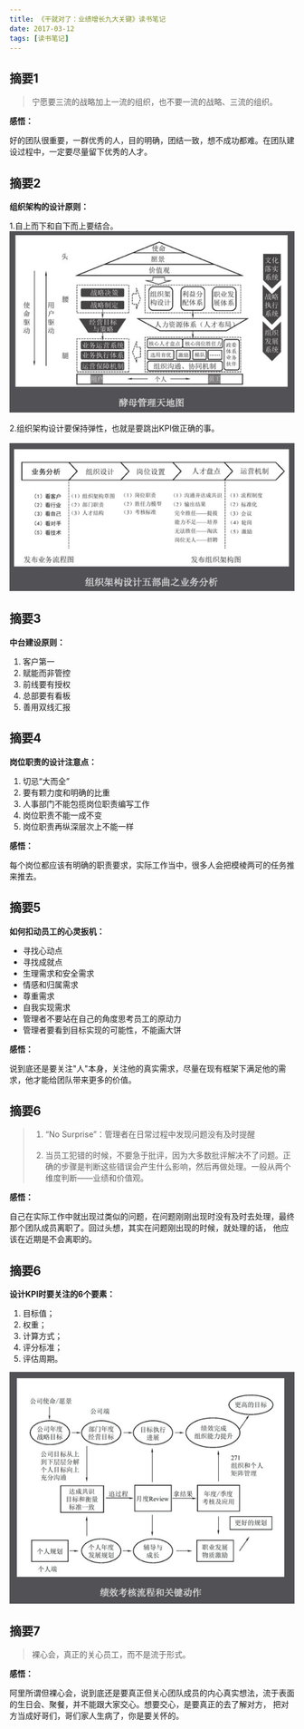 ```yaml
---
title: 《干就对了：业绩增长九大关键》读书笔记
date: 2017-03-12 
tags: [读书笔记]
---
```


## 摘要1

> 宁愿要三流的战略加上一流的组织，也不要一流的战略、三流的组织。
 
**感悟：** 

好的团队很重要，一群优秀的人，目的明确，团结一致，想不成功都难。在团队建设过程中，一定要尽量留下优秀的人才。


## 摘要2

**组织架构的设计原则：**

1.自上而下和自下而上要结合。
<br/>
![](/public/img/book_1.png)

2.组织架构设计要保持弹性，也就是要跳出KPI做正确的事。<br/>
<br/>
![](/public/img/book_2.png)

## 摘要3

**中台建设原则：**

1. 客户第一
2. 赋能而非管控
3. 前线要有授权
4. 总部要有看板
5. 善用双线汇报

## 摘要4

**岗位职责的设计注意点：**

1. 切忌“大而全”
2. 要有颗力度和明确的比重
3. 人事部门不能包揽岗位职责编写工作
4. 岗位职责不能一成不变
5. 岗位职责再纵深层次上不能一样

**感悟：** 

每个岗位都应该有明确的职责要求，实际工作当中，很多人会把模棱两可的任务推来推去。

## 摘要5

**如何扣动员工的心灵扳机：**

- 寻找心动点
- 寻找成就点
- 生理需求和安全需求
- 情感和归属需求
- 尊重需求
- 自我实现需求
- 管理者不要站在自己的角度思考员工的原动力
- 管理者要看到目标实现的可能性，不能画大饼

**感悟：**

说到底还是要关注"人"本身，关注他的真实需求，尽量在现有框架下满足他的需求，他才能给团队带来更多的价值。

## 摘要6

> 1. “No Surprise”：管理者在日常过程中发现问题没有及时提醒<br/><br/>
> 2. 当员工犯错的时候，不要急于批评，因为大多数批评解决不了问题。正确的步骤是判断这些错误会产生什么影响，然后再做处理。一般从两个维度判断——业绩和价值观。

**感悟：**

自己在实际工作中就出现过类似的问题，在问题刚刚出现时没有及时去处理，最终那个团队成员离职了。回过头想，其实在问题刚出现的时候，就处理的话，
他应该在近期是不会离职的。

## 摘要6

**设计KPI时要关注的6个要素：**

1. 目标值；
2. 权重；
3. 计算方式；
4. 评分标准；
5. 评估周期。

![](/public/img/book_3.png)

## 摘要7

> 裸心会，真正的关心员工，而不是流于形式。

**感悟：**

阿里所谓但裸心会，说到底还是要真正但关心团队成员的内心真实想法，流于表面的生日会、聚餐，并不能跟大家交心。想要交心，是要真正的去了解对方，
把对方当成好哥们，哥们家人生病了，你是要关怀的。